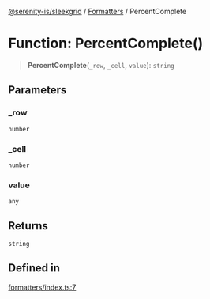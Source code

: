 [@serenity-is/sleekgrid](../../../README.md) / [Formatters](../README.md) / PercentComplete

# Function: PercentComplete()

> **PercentComplete**(`_row`, `_cell`, `value`): `string`

## Parameters

### \_row

`number`

### \_cell

`number`

### value

`any`

## Returns

`string`

## Defined in

[formatters/index.ts:7](https://github.com/serenity-is/sleekgrid/blob/master/src/formatters/index.ts#L7)
